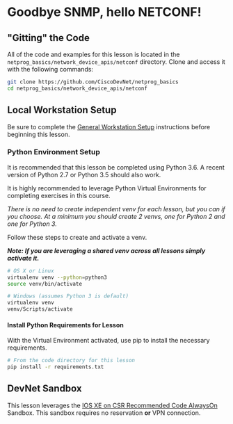 # Goodbye SNMP, hello NETCONF!

## "Gitting" the Code
All of the code and examples for this lesson is located in the `netprog_basics/network_device_apis/netconf` directory.  Clone and access it with the following commands: 

```bash
git clone https://github.com/CiscoDevNet/netprog_basics
cd netprog_basics/network_device_apis/netconf
```

## Local Workstation Setup
Be sure to complete the [General Workstation Setup](https://github.com/CiscoDevNet/netprog_basics/blob/master/readme_resources/workstation_setup.md) instructions before beginning this lesson.  

### Python Environment Setup 
It is recommended that this lesson be completed using Python 3.6.  A recent version of Python 2.7 or Python 3.5 should also work.  

It is highly recommended to leverage Python Virtual Environments for completing exercises in this course.  

*There is no need to create independent venv for each lesson, but you can if you choose.  At a minimum you should create 2 venvs, one for Python 2 and one for Python 3.*  

Follow these steps to create and activate a venv.  

***Note: If you are leveraging a shared venv across all lessons simply activate it.***

```bash
# OS X or Linux 
virtualenv venv --python=python3
source venv/bin/activate
```

```bash
# Windows (assumes Python 3 is default)
virtualenv venv 
venv/Scripts/activate 
```

#### Install Python Requirements for Lesson 
With the Virtual Environment activated, use pip to install the necessary requirements.  

```bash
# From the code directory for this lesson
pip install -r requirements.txt
```

## DevNet Sandbox
This lesson leverages the [IOS XE on CSR Recommended Code AlwaysOn](https://devnetsandbox.cisco.com/RM/Diagram/Index/27d9747a-db48-4565-8d44-df318fce37ad?diagramType=Topology) Sandbox.  This sandbox requires no reservation **or** VPN connection.  